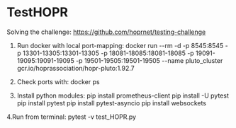# TestHOPR

Solving the challenge: https://github.com/hoprnet/testing-challenge

1. Run docker with local port-mapping: 
  docker run --rm -d -p 8545:8545 -p 13301-13305:13301-13305 -p 18081-18085:18081-18085 -p 19091-19095:19091-19095 -p 19501-19505:19501-19505 --name pluto_cluster gcr.io/hoprassociation/hopr-pluto:1.92.7

2. Check ports with:
  docker ps
3. Install python modules:
  pip install prometheus-client
  pip install -U pytest
  pip install pytest
  pip install pytest-asyncio
  pip install websockets

4.Run from terminal: 
  pytest -v test_HOPR.py
